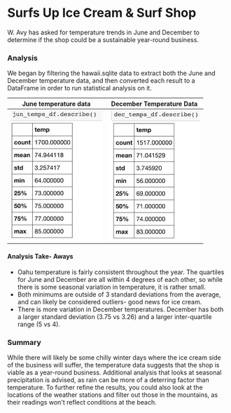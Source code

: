 # Surfs Up Ice Cream & Surf Shop
W. Avy has asked for temperature trends in June and December to determine if the shop could be a sustainable year-round business.

### Analysis
We began by filtering the hawaii.sqlite data to extract both the June and December temperature data, and then converted each result to a DataFrame in order to run statistical analysis on it.

| June temperature data | December Temperature Data |
| :-------------: | :-----------: |
|![./Images/June_Temps.png](./Images/June_Temps.png)|![./Images/Dec_Temps.png](./Images/Dec_Temps.png)  |

#### Analysis Take- Aways
* Oahu temperature is fairly consistent throughout the year. The quartiles for June and December are all within 4 degrees of each other, so while there is some seasonal variation in temperature, it is rather small.
* Both minimums are outside of 3 standard deviations from the average, and can likely be considered outliers- good news for ice cream.
* There is more variation in December temperatures. December has both a larger standard deviation (3.75 vs 3.26) and a larger inter-quartile range (5 vs 4).
### Summary
While there will likely be some chilly winter days where the ice cream side of the business will suffer, the temperature data suggests that the shop is viable as a year-round business. Additional analysis that looks at seasonal precipitation is advised, as rain can be more of a deterring factor than temperature. To further refine the results, you could also look at the locations of the weather stations and filter out those in the mountains, as their readings won't reflect conditions at the beach.


